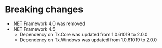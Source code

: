 # Breaking changes

* .NET Framework 4.0 was removed
* .NET Framework 4.5
    * Dependency on Tx.Core was updated from 1.0.61019 to 2.0.0
    * Dependency on Tx.Windows was updated from 1.0.61019 to 2.0.0
